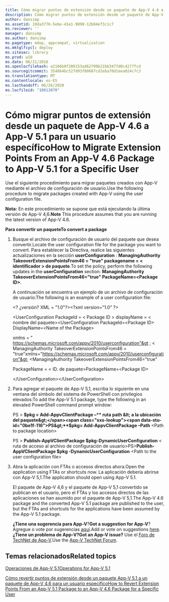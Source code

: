 ```yaml
---
title: Cómo migrar puntos de extensión desde un paquete de App-V 4.6 a App-V 5.1 para un usuario específico
description: Cómo migrar puntos de extensión desde un paquete de App-V 4.6 a App-V 5.1 para un usuario específico
author: dansimp
ms.assetid: 19da3776-5ebe-41e1-9890-12b84ef3c1c7
ms.reviewer: ''
manager: dansimp
ms.author: dansimp
ms.pagetype: mdop, appcompat, virtualization
ms.mktglfcycl: deploy
ms.sitesec: library
ms.prod: w10
ms.date: 06/21/2016
ms.openlocfilehash: e2166b0f280153ad62709b21bb3477d0c4277fcd
ms.sourcegitcommit: 354664bc527d93f80687cd2eba70d1eea024c7c3
ms.translationtype: MT
ms.contentlocale: es-ES
ms.lasthandoff: 06/26/2020
ms.locfileid: "10813870"
---
```

# <span data-ttu-id="0be1f-103">Cómo migrar puntos de extensión desde un paquete de App-V 4.6 a App-V 5.1 para un usuario específico</span><span class="sxs-lookup"><span data-stu-id="0be1f-103">How to Migrate Extension Points From an App-V 4.6 Package to App-V 5.1 for a Specific User</span></span>


<span data-ttu-id="0be1f-104">Use el siguiente procedimiento para migrar paquetes creados con App-V mediante el archivo de configuración de usuario.</span><span class="sxs-lookup"><span data-stu-id="0be1f-104">Use the following procedure to migrate packages created with App-V using the user configuration file.</span></span>

<span data-ttu-id="0be1f-105">**Nota:**  En este procedimiento se supone que está ejecutando la última versión de App-V 4,6.</span><span class="sxs-lookup"><span data-stu-id="0be1f-105">**Note** This procedure assumes that you are running the latest version of App-V 4.6.</span></span>

**<span data-ttu-id="0be1f-106">Para convertir un paquete</span><span class="sxs-lookup"><span data-stu-id="0be1f-106">To convert a package</span></span>**

1. <span data-ttu-id="0be1f-107">Busque el archivo de configuración de usuario del paquete que desea convertir.</span><span class="sxs-lookup"><span data-stu-id="0be1f-107">Locate the user configuration file for the package you want to convert.</span></span> <span data-ttu-id="0be1f-108">Para establecer la Directiva, realice las siguientes actualizaciones en la sección **userConfiguration** : **ManagingAuthority TakeoverExtensionPointsFrom46 = "true" packagename = &lt; identificador &gt; de paquete**.</span><span class="sxs-lookup"><span data-stu-id="0be1f-108">To set the policy, perform the following updates in the **userConfiguration** section: **ManagingAuthority TakeoverExtensionPointsFrom46="true" PackageName=&lt;Package ID&gt;**.</span></span>

   <span data-ttu-id="0be1f-109">A continuación se encuentra un ejemplo de un archivo de configuración de usuario:</span><span class="sxs-lookup"><span data-stu-id="0be1f-109">The following is an example of a user configuration file:</span></span>

   <span data-ttu-id="0be1f-110">&lt;? ¿versión? XML = "1.0"?&gt;</span><span class="sxs-lookup"><span data-stu-id="0be1f-110">&lt;?xml version="1.0" ?&gt;</span></span>

   <span data-ttu-id="0be1f-111">&lt;UserConfiguration PackageId = &lt; Package ID &gt; displayName = &lt; nombre del paquete&gt;</span><span class="sxs-lookup"><span data-stu-id="0be1f-111">&lt;UserConfiguration PackageId=&lt;Package ID&gt; DisplayName=&lt;Name of the Package&gt;</span></span>

   <span data-ttu-id="0be1f-112">xmlns = " <https://schemas.microsoft.com/appv/2010/userconfiguration"&gt> ; &lt; ManagingAuthority TakeoverExtensionPointsFrom46 = "true"</span><span class="sxs-lookup"><span data-stu-id="0be1f-112">xmlns="<https://schemas.microsoft.com/appv/2010/userconfiguration"&gt>; &lt;ManagingAuthority TakeoverExtensionPointsFrom46="true"</span></span>

   <span data-ttu-id="0be1f-113">PackageName = &lt; ID. de paquete&gt;</span><span class="sxs-lookup"><span data-stu-id="0be1f-113">PackageName=&lt;Package ID&gt;</span></span>

   <span data-ttu-id="0be1f-114">&lt;/UserConfiguration&gt;</span><span class="sxs-lookup"><span data-stu-id="0be1f-114">&lt;/UserConfiguration&gt;</span></span>

2. <span data-ttu-id="0be1f-115">Para agregar el paquete de App-V 5,1, escriba lo siguiente en una ventana del símbolo del sistema de PowerShell con privilegios elevados:</span><span class="sxs-lookup"><span data-stu-id="0be1f-115">To add the App-V 5.1 package, type the following in an elevated PowerShell command prompt window:</span></span>

   <span data-ttu-id="0be1f-116">PS &gt; **$pkg = Add-AppvClientPackage –** ruta path &lt; a la ubicación del paquete&gt;</span><span class="sxs-lookup"><span data-stu-id="0be1f-116">PS&gt;**$pkg= Add-AppvClientPackage –Path** &lt;Path to package location&gt;</span></span>

   <span data-ttu-id="0be1f-117">PS &gt; **Publish-AppVClientPackage $pkg-DynamicUserConfiguration** &lt; ruta de acceso al archivo de configuración de usuario&gt;</span><span class="sxs-lookup"><span data-stu-id="0be1f-117">PS&gt;**Publish-AppVClientPackage $pkg -DynamicUserConfiguration** &lt;Path to the user configuration file&gt;</span></span>

3. <span data-ttu-id="0be1f-118">Abra la aplicación con FTAs o accesos directos ahora.</span><span class="sxs-lookup"><span data-stu-id="0be1f-118">Open the application using FTAs or shortcuts now.</span></span> <span data-ttu-id="0be1f-119">La aplicación debería abrirse con App-V 5,1.</span><span class="sxs-lookup"><span data-stu-id="0be1f-119">The application should open using App-V 5.1.</span></span>

   <span data-ttu-id="0be1f-120">El paquete de App-V 4,6 y el paquete de App-V 5,1 convertido se publican en el usuario, pero el FTAs y los accesos directos de las aplicaciones se han asumido por el paquete de App-V 5,1.</span><span class="sxs-lookup"><span data-stu-id="0be1f-120">The App-V 4.6 package and the converted App-V 5.1 package are published to the user, but the FTAs and shortcuts for the applications have been assumed by the App-V 5.1 package.</span></span>

   <span data-ttu-id="0be1f-121">**¿Tiene una sugerencia para App-V**?</span><span class="sxs-lookup"><span data-stu-id="0be1f-121">**Got a suggestion for App-V**?</span></span> <span data-ttu-id="0be1f-122">Agregue o vote por sugerencias [aquí](http://appv.uservoice.com/forums/280448-microsoft-application-virtualization).</span><span class="sxs-lookup"><span data-stu-id="0be1f-122">Add or vote on suggestions [here](http://appv.uservoice.com/forums/280448-microsoft-application-virtualization).</span></span> **<span data-ttu-id="0be1f-123">¿Tiene un problema de App-V?</span><span class="sxs-lookup"><span data-stu-id="0be1f-123">Got an App-V issue?</span></span>** <span data-ttu-id="0be1f-124">Use el [Foro de TechNet de App-V](https://social.technet.microsoft.com/Forums/home?forum=mdopappv).</span><span class="sxs-lookup"><span data-stu-id="0be1f-124">Use the [App-V TechNet Forum](https://social.technet.microsoft.com/Forums/home?forum=mdopappv).</span></span>

## <span data-ttu-id="0be1f-125">Temas relacionados</span><span class="sxs-lookup"><span data-stu-id="0be1f-125">Related topics</span></span>


[<span data-ttu-id="0be1f-126">Operaciones de App-V 5.1</span><span class="sxs-lookup"><span data-stu-id="0be1f-126">Operations for App-V 5.1</span></span>](operations-for-app-v-51.md)

[<span data-ttu-id="0be1f-127">Cómo revertir puntos de extensión desde un paquete App-V 5.1 a un paquete de App-V 4.6 para un usuario específico</span><span class="sxs-lookup"><span data-stu-id="0be1f-127">How to Revert Extension Points From an App-V 5.1 Package to an App-V 4.6 Package for a Specific User</span></span>](how-to-revert-extension-points-from-an-app-v-51-package-to-an-app-v-46-package-for-a-specific-user.md)

 

 





